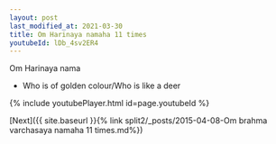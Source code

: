 ```yaml
---
layout: post
last_modified_at: 2021-03-30
title: Om Harinaya namaha 11 times
youtubeId: lDb_4sv2ER4
---
```

 
 
Om Harinaya nama 
 
 -  Who is of golden colour/Who is like a deer 
 
  
 
  
 
 
 
 
 
 


{% include youtubePlayer.html id=page.youtubeId %}
 
[Next]({{ site.baseurl }}{% link  split2/_posts/2015-04-08-Om brahma varchasaya namaha 11 times.md%})
 
